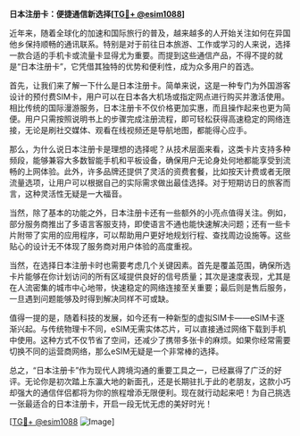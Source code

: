 **日本注册卡：便捷通信新选择[[TG💪+ @esim1088](https://t.me/s/esim1088)]**

近年来，随着全球化的加速和国际旅行的普及，越来越多的人开始关注如何在异国他乡保持顺畅的通讯联系。特别是对于前往日本旅游、工作或学习的人来说，选择一款合适的手机卡或流量卡显得尤为重要。而提到这些通信产品，不得不提的就是“日本注册卡”，它凭借其独特的优势和便利性，成为众多用户的首选。

首先，让我们来了解一下什么是日本注册卡。简单来说，这是一种专门为外国游客设计的预付费SIM卡，用户可以在日本各大机场或指定网点进行购买并激活使用。相比传统的国际漫游服务，日本注册卡不仅价格更加实惠，而且操作起来也更为简便。用户只需按照说明书上的步骤完成注册流程，即可轻松获得高速稳定的网络连接，无论是刷社交媒体、观看在线视频还是导航地图，都能得心应手。

那么，为什么说日本注册卡是理想的选择呢？从技术层面来看，这类卡片支持多种频段，能够兼容大多数智能手机和平板设备，确保用户无论身处何地都能享受到流畅的上网体验。此外，许多品牌还提供了灵活的资费套餐，比如按天计费或者无限流量选项，让用户可以根据自己的实际需求做出最佳选择。对于短期访日的旅客而言，这种灵活性无疑是一大福音。

当然，除了基本的功能之外，日本注册卡还有一些额外的小亮点值得关注。例如，部分服务商推出了多语言客服支持，即使语言不通也能快速解决问题；还有一些卡片附带了实用的应用程序，可以帮助用户更好地规划行程、查找周边设施等。这些贴心的设计无不体现了服务商对用户体验的高度重视。

当然，在选择日本注册卡时也需要考虑几个关键因素。首先是覆盖范围，确保所选卡片能够在你计划访问的所有区域提供良好的信号质量；其次是速度表现，尤其是在人流密集的城市中心地带，快速稳定的网络连接至关重要；最后则是售后服务，一旦遇到问题能够及时得到解决同样不可或缺。

值得一提的是，随着科技的发展，如今还有一种新型的虚拟SIM卡——eSIM卡逐渐兴起。与传统物理卡不同，eSIM无需实体芯片，可以直接通过网络下载到手机中使用。这种方式不仅节省了空间，还减少了携带多张卡的麻烦。如果你经常需要切换不同的运营商网络，那么eSIM无疑是一个非常棒的选择。

总之，“日本注册卡”作为现代人跨境沟通的重要工具之一，已经赢得了广泛的好评。无论你是初次踏上东瀛大地的新面孔，还是长期驻扎于此的老朋友，这款小巧却强大的通信伴侣都将为你的旅程增添无限便利。现在就行动起来吧！为自己挑选一张最适合的日本注册卡，开启一段无忧无虑的美好时光！

[[TG💪+ @esim1088](https://t.me/s/esim1088) ![Image](https://i.postimg.cc/4NQfJmqS/Snipaste-2025-05-13-00-14-12.png)]
